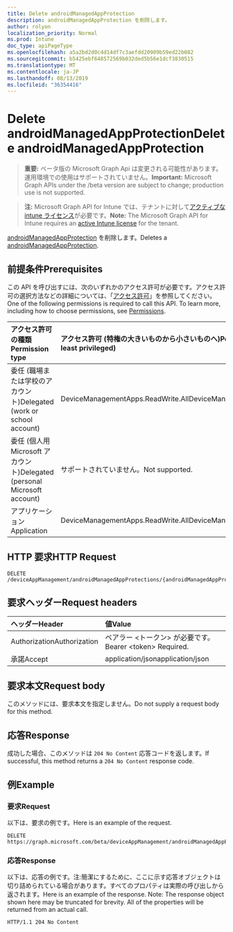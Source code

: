 ```yaml
---
title: Delete androidManagedAppProtection
description: androidManagedAppProtection を削除します。
author: rolyon
localization_priority: Normal
ms.prod: Intune
doc_type: apiPageType
ms.openlocfilehash: a5a2bd2d0c4d14df7c3aefdd20909b59ed22b082
ms.sourcegitcommit: b5425ebf648572569b032ded5b56e1dcf3830515
ms.translationtype: MT
ms.contentlocale: ja-JP
ms.lasthandoff: 08/13/2019
ms.locfileid: "36354416"
---
```

# <a name="delete-androidmanagedappprotection"></a><span data-ttu-id="3e58e-103">Delete androidManagedAppProtection</span><span class="sxs-lookup"><span data-stu-id="3e58e-103">Delete androidManagedAppProtection</span></span>

> <span data-ttu-id="3e58e-104">**重要:** ベータ版の Microsoft Graph Api は変更される可能性があります。運用環境での使用はサポートされていません。</span><span class="sxs-lookup"><span data-stu-id="3e58e-104">**Important:** Microsoft Graph APIs under the /beta version are subject to change; production use is not supported.</span></span>

> <span data-ttu-id="3e58e-105">**注:** Microsoft Graph API for Intune では、テナントに対して[アクティブな intune ライセンス](https://go.microsoft.com/fwlink/?linkid=839381)が必要です。</span><span class="sxs-lookup"><span data-stu-id="3e58e-105">**Note:** The Microsoft Graph API for Intune requires an [active Intune license](https://go.microsoft.com/fwlink/?linkid=839381) for the tenant.</span></span>

<span data-ttu-id="3e58e-106">[androidManagedAppProtection](../resources/intune-mam-androidmanagedappprotection.md) を削除します。</span><span class="sxs-lookup"><span data-stu-id="3e58e-106">Deletes a [androidManagedAppProtection](../resources/intune-mam-androidmanagedappprotection.md).</span></span>

## <a name="prerequisites"></a><span data-ttu-id="3e58e-107">前提条件</span><span class="sxs-lookup"><span data-stu-id="3e58e-107">Prerequisites</span></span>
<span data-ttu-id="3e58e-p101">この API を呼び出すには、次のいずれかのアクセス許可が必要です。アクセス許可の選択方法などの詳細については、「[アクセス許可](/graph/permissions-reference)」を参照してください。</span><span class="sxs-lookup"><span data-stu-id="3e58e-p101">One of the following permissions is required to call this API. To learn more, including how to choose permissions, see [Permissions](/graph/permissions-reference).</span></span>

|<span data-ttu-id="3e58e-110">アクセス許可の種類</span><span class="sxs-lookup"><span data-stu-id="3e58e-110">Permission type</span></span>|<span data-ttu-id="3e58e-111">アクセス許可 (特権の大きいものから小さいものへ)</span><span class="sxs-lookup"><span data-stu-id="3e58e-111">Permissions (from most to least privileged)</span></span>|
|:---|:---|
|<span data-ttu-id="3e58e-112">委任 (職場または学校のアカウント)</span><span class="sxs-lookup"><span data-stu-id="3e58e-112">Delegated (work or school account)</span></span>|<span data-ttu-id="3e58e-113">DeviceManagementApps.ReadWrite.All</span><span class="sxs-lookup"><span data-stu-id="3e58e-113">DeviceManagementApps.ReadWrite.All</span></span>|
|<span data-ttu-id="3e58e-114">委任 (個人用 Microsoft アカウント)</span><span class="sxs-lookup"><span data-stu-id="3e58e-114">Delegated (personal Microsoft account)</span></span>|<span data-ttu-id="3e58e-115">サポートされていません。</span><span class="sxs-lookup"><span data-stu-id="3e58e-115">Not supported.</span></span>|
|<span data-ttu-id="3e58e-116">アプリケーション</span><span class="sxs-lookup"><span data-stu-id="3e58e-116">Application</span></span>|<span data-ttu-id="3e58e-117">DeviceManagementApps.ReadWrite.All</span><span class="sxs-lookup"><span data-stu-id="3e58e-117">DeviceManagementApps.ReadWrite.All</span></span>|

## <a name="http-request"></a><span data-ttu-id="3e58e-118">HTTP 要求</span><span class="sxs-lookup"><span data-stu-id="3e58e-118">HTTP Request</span></span>
<!-- {
  "blockType": "ignored"
}
-->
``` http
DELETE /deviceAppManagement/androidManagedAppProtections/{androidManagedAppProtectionId}
```

## <a name="request-headers"></a><span data-ttu-id="3e58e-119">要求ヘッダー</span><span class="sxs-lookup"><span data-stu-id="3e58e-119">Request headers</span></span>
|<span data-ttu-id="3e58e-120">ヘッダー</span><span class="sxs-lookup"><span data-stu-id="3e58e-120">Header</span></span>|<span data-ttu-id="3e58e-121">値</span><span class="sxs-lookup"><span data-stu-id="3e58e-121">Value</span></span>|
|:---|:---|
|<span data-ttu-id="3e58e-122">Authorization</span><span class="sxs-lookup"><span data-stu-id="3e58e-122">Authorization</span></span>|<span data-ttu-id="3e58e-123">ベアラー &lt;トークン&gt; が必要です。</span><span class="sxs-lookup"><span data-stu-id="3e58e-123">Bearer &lt;token&gt; Required.</span></span>|
|<span data-ttu-id="3e58e-124">承諾</span><span class="sxs-lookup"><span data-stu-id="3e58e-124">Accept</span></span>|<span data-ttu-id="3e58e-125">application/json</span><span class="sxs-lookup"><span data-stu-id="3e58e-125">application/json</span></span>|

## <a name="request-body"></a><span data-ttu-id="3e58e-126">要求本文</span><span class="sxs-lookup"><span data-stu-id="3e58e-126">Request body</span></span>
<span data-ttu-id="3e58e-127">このメソッドには、要求本文を指定しません。</span><span class="sxs-lookup"><span data-stu-id="3e58e-127">Do not supply a request body for this method.</span></span>

## <a name="response"></a><span data-ttu-id="3e58e-128">応答</span><span class="sxs-lookup"><span data-stu-id="3e58e-128">Response</span></span>
<span data-ttu-id="3e58e-129">成功した場合、このメソッドは `204 No Content` 応答コードを返します。</span><span class="sxs-lookup"><span data-stu-id="3e58e-129">If successful, this method returns a `204 No Content` response code.</span></span>

## <a name="example"></a><span data-ttu-id="3e58e-130">例</span><span class="sxs-lookup"><span data-stu-id="3e58e-130">Example</span></span>

### <a name="request"></a><span data-ttu-id="3e58e-131">要求</span><span class="sxs-lookup"><span data-stu-id="3e58e-131">Request</span></span>
<span data-ttu-id="3e58e-132">以下は、要求の例です。</span><span class="sxs-lookup"><span data-stu-id="3e58e-132">Here is an example of the request.</span></span>
``` http
DELETE https://graph.microsoft.com/beta/deviceAppManagement/androidManagedAppProtections/{androidManagedAppProtectionId}
```

### <a name="response"></a><span data-ttu-id="3e58e-133">応答</span><span class="sxs-lookup"><span data-stu-id="3e58e-133">Response</span></span>
<span data-ttu-id="3e58e-p102">以下は、応答の例です。注:簡潔にするために、ここに示す応答オブジェクトは切り詰められている場合があります。すべてのプロパティは実際の呼び出しから返されます。</span><span class="sxs-lookup"><span data-stu-id="3e58e-p102">Here is an example of the response. Note: The response object shown here may be truncated for brevity. All of the properties will be returned from an actual call.</span></span>
``` http
HTTP/1.1 204 No Content
```






